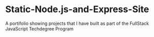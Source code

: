 # Static-Node.js-and-Express-Site
A portifolio showing projects that I have built as part of the FullStack JavaScript Techdegree Program
